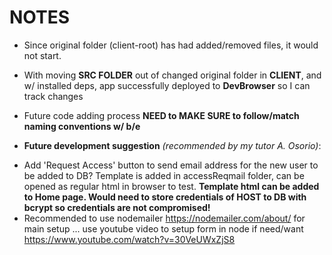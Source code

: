 # NOTES

*  Since original folder (client-root) has had added/removed files, it would not start.
* With moving **SRC FOLDER** out of changed original folder in **CLIENT**, and w/ installed deps, app successfully deployed to **DevBrowser** so I can track changes
* Future code adding process **NEED to MAKE SURE to follow/match naming conventions w/ b/e**

*  **Future development suggestion** *(recommended by my tutor A. Osorio)*:

- Add 'Request Access' button to send email address for the new user to be added to DB? Template is added in accessReqmail folder, can be opened as regular html in browser to test. **Template html can be added to Home page. Would need to store credentials of HOST to DB with bcrypt so credentials are not compromised!**
- Recommended to use nodemailer https://nodemailer.com/about/
for main setup ... use youtube video to setup form in node if need/want https://www.youtube.com/watch?v=30VeUWxZjS8
